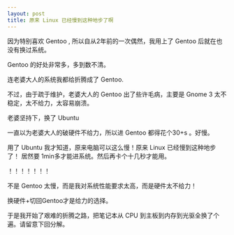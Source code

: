 ```yaml
---
layout: post
title: 原来 Linux 已经慢到这种地步了啊
---
```


因为特别喜欢 Gentoo , 所以自从2年前的一次偶然，我用上了 Gentoo 后就在也没有换过系统。 

Gentoo 的好处非常多，多到数不清。 

连老婆大人的系统我都给折腾成了 Gentoo. 

不过，由于疏于维护，老婆大人的 Gentoo 出了些许毛病，主要是 Gnome 3 太不稳定，太不给力，太容易崩溃。 

老婆坚持下，换了 Ubuntu 

一直以为老婆大人的破硬件不给力，所以进 Gentoo 都得花个30+s 。好慢。 

用了 Ubuntu 我才知道，原来电脑可以这么慢！原来 Linux 已经慢到这种地步了！ 居然要 1min多才能进系统。然后再卡个十几秒才能用。 

！！！！！！！ 

不是 Gentoo 太慢，而是我对系统性能要求太高，而是硬件太不给力！ 

换硬件+切回Gentoo才是给力的选择。 

于是我开始了艰难的折腾之路，把笔记本从 CPU 到主板到内存到光驱全换了个遍。请留意下回分解。 

 